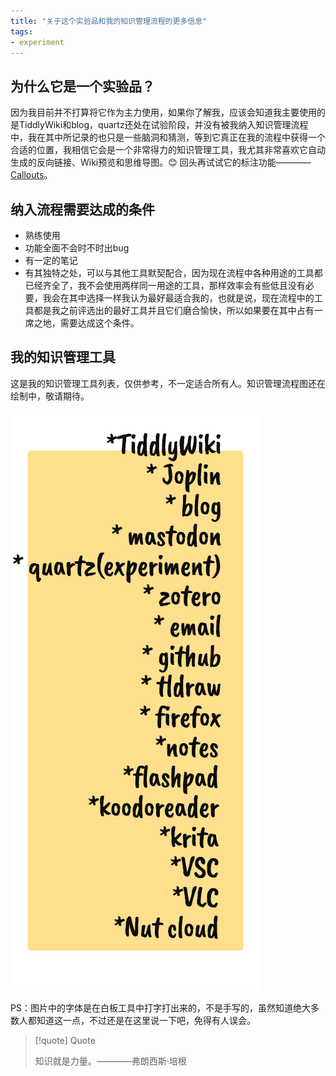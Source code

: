 ```yaml
---
title: "关于这个实验品和我的知识管理流程的更多信息"
tags:
- experiment
---
```


## 为什么它是一个实验品？

因为我目前并不打算将它作为主力使用，如果你了解我，应该会知道我主要使用的是TiddlyWiki和blog，quartz还处在试验阶段，并没有被我纳入知识管理流程中，我在其中所记录的也只是一些脑洞和猜测，等到它真正在我的流程中获得一个合适的位置，我相信它会是一个非常得力的知识管理工具，我尤其非常喜欢它自动生成的反向链接、Wiki预览和思维导图。😊 回头再试试它的标注功能———— [Callouts](https://quartz.jzhao.xyz/notes/callouts#:~:text=c/)。

## 纳入流程需要达成的条件

- 熟练使用
- 功能全面不会时不时出bug
- 有一定的笔记
- 有其独特之处，可以与其他工具默契配合，因为现在流程中各种用途的工具都已经齐全了，我不会使用两样同一用途的工具，那样效率会有些低且没有必要，我会在其中选择一样我认为最好最适合我的，也就是说，现在流程中的工具都是我之前评选出的最好工具并且它们磨合愉快，所以如果要在其中占有一席之地，需要达成这个条件。

## 我的知识管理工具

这是我的知识管理工具列表，仅供参考，不一定适合所有人。知识管理流程图还在绘制中，敬请期待。

![Knowledge Management Flowchart](notes/images/page.png)

PS：图片中的字体是在白板工具中打字打出来的，不是手写的，虽然知道绝大多数人都知道这一点，不过还是在这里说一下吧，免得有人误会。

> [!quote] Quote
>
> 知识就是力量。————弗朗西斯·培根
